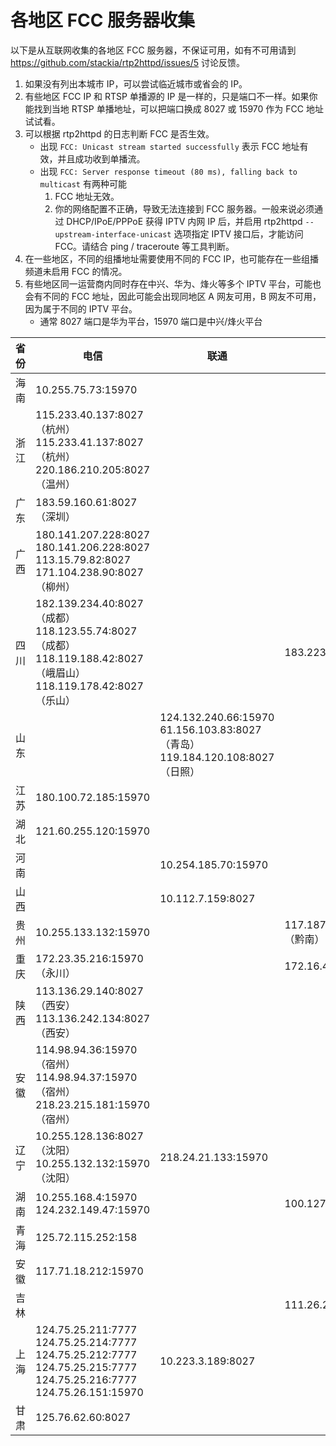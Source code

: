 # 各地区 FCC 服务器收集

以下是从互联网收集的各地区 FCC 服务器，不保证可用，如有不可用请到 <https://github.com/stackia/rtp2httpd/issues/5> 讨论反馈。

1. 如果没有列出本城市 IP，可以尝试临近城市或省会的 IP。
2. 有些地区 FCC IP 和 RTSP 单播源的 IP 是一样的，只是端口不一样。如果你能找到当地 RTSP 单播地址，可以把端口换成 8027 或 15970 作为 FCC 地址试试看。
3. 可以根据 rtp2httpd 的日志判断 FCC 是否生效。
   - 出现 `FCC: Unicast stream started successfully` 表示 FCC 地址有效，并且成功收到单播流。
   - 出现 `FCC: Server response timeout (80 ms), falling back to multicast` 有两种可能
     1. FCC 地址无效。
     2. 你的网络配置不正确，导致无法连接到 FCC 服务器。一般来说必须通过 DHCP/IPoE/PPPoE 获得 IPTV 内网 IP 后，并启用 rtp2httpd `--upstream-interface-unicast` 选项指定 IPTV 接口后，才能访问 FCC。请结合 ping / traceroute 等工具判断。
4. 在一些地区，不同的组播地址需要使用不同的 FCC IP，也可能存在一些组播频道未启用 FCC 的情况。
5. 有些地区同一运营商内同时存在中兴、华为、烽火等多个 IPTV 平台，可能也会有不同的 FCC 地址，因此可能会出现同地区 A 网友可用，B 网友不可用，因为属于不同的 IPTV 平台。
   - 通常 8027 端口是华为平台，15970 端口是中兴/烽火平台

| 省份 | 电信                                                                                                                              | 联通                                                                               | 移动                        |
| ---- | --------------------------------------------------------------------------------------------------------------------------------- | ---------------------------------------------------------------------------------- | --------------------------- |
| 海南 | 10.255.75.73:15970                                                                                                                |                                                                                    |                             |
| 浙江 | 115.233.40.137:8027（杭州）<br>115.233.41.137:8027（杭州）<br>220.186.210.205:8027（温州）                                        |                                                                                    |                             |
| 广东 | 183.59.160.61:8027（深圳）                                                                                                        |                                                                                    |                             |
| 广西 | 180.141.207.228:8027<br>180.141.206.228:8027<br>113.15.79.82:8027<br>171.104.238.90:8027（柳州）                                  |                                                                                    |                             |
| 四川 | 182.139.234.40:8027（成都）<br>118.123.55.74:8027（成都）<br>118.119.188.42:8027（峨眉山）<br>118.119.178.42:8027（乐山）         |                                                                                    | 183.223.164.65:8027         |
| 山东 |                                                                                                                                   | 124.132.240.66:15970<br>61.156.103.83:8027（青岛）<br>119.184.120.108:8027（日照） |                             |
| 江苏 | 180.100.72.185:15970                                                                                                              |                                                                                    |                             |
| 湖北 | 121.60.255.120:15970                                                                                                              |                                                                                    |                             |
| 河南 |                                                                                                                                   | 10.254.185.70:15970                                                                |                             |
| 山西 |                                                                                                                                   | 10.112.7.159:8027                                                                  |                             |
| 贵州 | 10.255.133.132:15970                                                                                                              |                                                                                    | 117.187.29.36:15970（黔南） |
| 重庆 | 172.23.35.216:15970（永川）                                                                                                       |                                                                                    | 172.16.4.155:8027           |
| 陕西 | 113.136.29.140:8027（西安）<br>113.136.242.134:8027（西安）                                                                       |                                                                                    |                             |
| 安徽 | 114.98.94.36:15970（宿州）<br>114.98.94.37:15970（宿州）<br>218.23.215.181:15970（宿州）                                          |                                                                                    |                             |
| 辽宁 | 10.255.128.136:8027（沈阳）<br>10.255.132.132:15970（沈阳）                                                                       | 218.24.21.133:15970                                                                |                             |
| 湖南 | 10.255.168.4:15970<br>124.232.149.47:15970                                                                                        |                                                                                    | 100.127.255.233:15970       |
| 青海 | 125.72.115.252:158                                                                                                                |                                                                                    |                             |
| 安徽 | 117.71.18.212:15970                                                                                                               |                                                                                    |                             |
| 吉林 |                                                                                                                                   |                                                                                    | 111.26.238.155:8027         |
| 上海 | 124.75.25.211:7777<br>124.75.25.214:7777<br>124.75.25.212:7777<br>124.75.25.215:7777<br>124.75.25.216:7777<br>124.75.26.151:15970 | 10.223.3.189:8027                                                                  |                             |
| 甘肃 | 125.76.62.60:8027                                                                                                                 |                                                                                    |                             |
